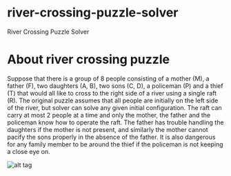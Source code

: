 # river-crossing-puzzle-solver
River Crossing Puzzle Solver

# About river crossing puzzle
Suppose that there is a group of 8 people consisting of a mother (M), a father (F), two daughters (A, B), two sons (C, D), a policeman (P) and a thief (T) that would all like to cross to the right side of a river using a single raft (R). The original puzzle assumes that all people are initially on the left side of the river, but solver can solve any given initial configuration. The raft can carry at most 2 people at a time and only the mother, the father and the policeman know how to operate the raft. The father has trouble handling the daughters if the mother is not present, and similarly the mother cannot pacify the sons properly in the absence of the father. It is also dangerous for any family member to be around the thief if the policeman is not keeping a close eye on.

![alt tag](http://s9.postimg.org/qeuidhmr3/rcp.jpg)
